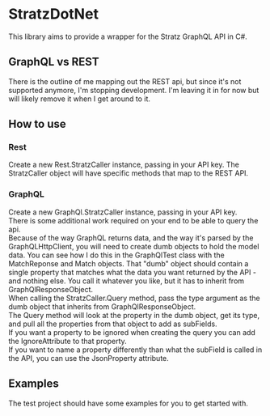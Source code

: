 
# StratzDotNet

This library aims to provide a wrapper for the Stratz GraphQL API in C#.

## GraphQL vs REST

There is the outline of me mapping out the REST api, but since it's not supported anymore, I'm stopping development. I'm leaving it in for now but will likely remove it when I get around to it.

## How to use

### Rest

Create a new Rest.StratzCaller instance, passing in your API key.
The StratzCaller object will have specific methods that map to the REST API.

### GraphQL

Create a new GraphQl.StratzCaller instance, passing in your API key.  
There is some additional work required on your end to be able to query the api.  
Because of the way GraphQL returns data, and the way it's parsed by the GraphQLHttpClient, you will need to create dumb objects to hold the model data. You can see how I do this in the GraphQlTest class with the MatchReponse and Match objects. That "dumb" object should contain a single property that matches what the data you want returned by the API - and nothing else. You call it whatever you like, but it has to inherit from GraphQlResponseObject.  
When calling the StratzCaller.Query method, pass the type argument as the dumb object that inherits from GraphQlResponseObject.  
The Query method will look at the property in the dumb object, get its type, and pull all the properties from that object to add as subFields.  
If you want a property to be ignored when creating the query you can add the IgnoreAttribute to that property.  
If you want to name a property differently than what the subField is called in the API, you can use the JsonProperty attribute.  

## Examples

The test project should have some examples for you to get started with.